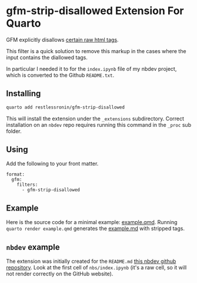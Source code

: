 # gfm-strip-disallowed Extension For Quarto

GFM explicitly disallows [certain raw html tags](https://github.github.com/gfm/#disallowed-raw-html-extension-).

This filter is a quick solution to remove this markup in the cases where the input contains the diallowed tags.

In particular I needed it to for the `index.ipynb` file of my nbdev project, which is converted to the Github `README.txt`.

## Installing

```bash
quarto add restlessronin/gfm-strip-disallowed
```

This will install the extension under the `_extensions` subdirectory.
Correct installation on an `nbdev` repo requires running this command in the `_proc` sub folder.
## Using

Add the following to your front matter.
```
format:
  gfm:
    filters:
      - gfm-strip-disallowed
```

## Example

Here is the source code for a minimal example: [example.qmd](example.qmd). Running `quarto render example.qmd` generates the [example.md](example.md) with stripped tags.

## `nbdev` example

The extension was initially created for the `README.md` [this nbdev github repository](https://github.com/restlessronin/fastgs). Look at the first cell of `nbs/index.ipynb` (it's a raw cell, so it will not render correctly on the GitHub website).
